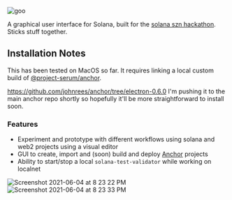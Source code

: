 ![goo](https://user-images.githubusercontent.com/601961/120886954-5db29000-c5e8-11eb-8692-f17537b4f5de.png)

A graphical user interface for Solana, built for the [solana szn hackathon](https://solana.com/solanaszn). Sticks stuff together.

## Installation Notes

This has been tested on MacOS so far. It requires linking a local custom build of [@project-serum/anchor](https://github.com/project-serum/anchor).

https://github.com/johnrees/anchor/tree/electron-0.6.0 I'm pushing it to the main anchor repo shortly so hopefully it'll be more straightforward to install soon.

### Features

- Experiment and prototype with different workflows using solana and web2 projects using a visual editor
- GUI to create, import and (soon) build and deploy [Anchor](https://github.com/project-serum/anchor) projects
- Ability to start/stop a local `solana-test-validator` while working on localnet

![Screenshot 2021-06-04 at 8 23 22 PM](https://user-images.githubusercontent.com/601961/120886363-766d7680-c5e5-11eb-8129-64aafb45702c.png)
![Screenshot 2021-06-04 at 8 23 33 PM](https://user-images.githubusercontent.com/601961/120886365-77060d00-c5e5-11eb-9af1-28abd0de69ad.png)
